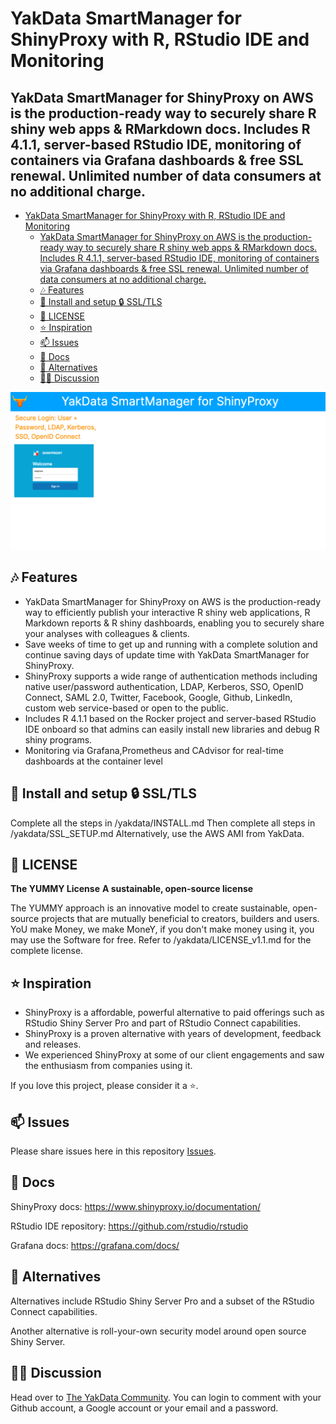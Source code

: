 # YakData SmartManager for ShinyProxy with R, RStudio IDE and Monitoring
## YakData SmartManager for ShinyProxy on AWS is the production-ready way to securely share R shiny web apps & RMarkdown docs. Includes R 4.1.1, server-based RStudio IDE, monitoring of containers via Grafana dashboards & free SSL renewal. Unlimited number of data consumers at no additional charge.

- [YakData SmartManager for ShinyProxy with R, RStudio IDE and Monitoring](#yakdata-smartmanager-for-shinyproxy-with-r-rstudio-ide-and-monitoring)
  - [YakData SmartManager for ShinyProxy on AWS is the production-ready way to securely share R shiny web apps & RMarkdown docs. Includes R 4.1.1, server-based RStudio IDE, monitoring of containers via Grafana dashboards & free SSL renewal. Unlimited number of data consumers at no additional charge.](#yakdata-smartmanager-for-shinyproxy-on-aws-is-the-production-ready-way-to-securely-share-r-shiny-web-apps--rmarkdown-docs-includes-r-411-server-based-rstudio-ide-monitoring-of-containers-via-grafana-dashboards--free-ssl-renewal-unlimited-number-of-data-consumers-at-no-additional-charge)
  - [🎶 Features](#-features)
  - [🧰 Install and setup 🔒 SSL/TLS](#-install-and-setup--ssltls)
  - [🔐 LICENSE](#-license)
  - [⭐ Inspiration](#-inspiration)
  - [📫 Issues](#-issues)
  - [📘 Docs](#-docs)
  - [💼 Alternatives](#-alternatives)
  - [🧑‍💻 Discussion](#-discussion)
  
![What is YakData SmartManager for ShinyProxy?](./YakData-SmartManager-for-ShinyProxy.gif)

## 🎶 Features

* YakData SmartManager for ShinyProxy on AWS is the production-ready way to efficiently publish your interactive R shiny web applications, R Markdown reports & R shiny dashboards, enabling you to securely share your analyses with colleagues & clients.
* Save weeks of time to get up and running with a complete solution and continue saving days of update time with YakData SmartManager for ShinyProxy.
* ShinyProxy supports a wide range of authentication methods including native user/password authentication, LDAP, Kerberos, SSO, OpenID Connect, SAML 2.0, Twitter, Facebook, Google, Github,  LinkedIn, custom web service-based or open to the public.
* Includes R 4.1.1 based on the Rocker project and  server-based RStudio IDE onboard so that admins can easily install new libraries and debug R shiny programs. 
* Monitoring via Grafana,Prometheus and CAdvisor for real-time dashboards at the container level

## 🧰 Install and setup 🔒 SSL/TLS

Complete all the steps in /yakdata/INSTALL.md
Then complete all steps in /yakdata/SSL_SETUP.md
Alternatively, use the AWS AMI from YakData.

## 🔐 LICENSE

**The YUMMY License**
**A sustainable, open-source license**

The YUMMY approach is an innovative model to create sustainable, open-source projects that are mutually beneficial to creators, builders and users. YoU make Money, we make MoneY, if you don't make money using it, you may use the Software for free. Refer to /yakdata/LICENSE_v1.1.md for the complete license.

## ⭐ Inspiration

* ShinyProxy is a affordable, powerful alternative to paid offerings such as RStudio Shiny Server Pro and part of RStudio Connect capabilities.
* ShinyProxy is a proven alternative with years of development, feedback and releases.
* We experienced ShinyProxy at some of our client engagements and saw the enthusiasm from companies using it.

If you love this project, please consider it a ⭐.

## 📫 Issues

Please share issues here in this repository [Issues](https://github.com/yakdata/smartmanager-for-shinyproxy/issues).

## 📘 Docs

ShinyProxy docs: https://www.shinyproxy.io/documentation/

RStudio IDE repository: https://github.com/rstudio/rstudio

Grafana docs: https://grafana.com/docs/


## 💼 Alternatives

Alternatives include RStudio Shiny Server Pro and a subset of the RStudio Connect capabilities.

Another alternative is roll-your-own security model around open source Shiny Server.

## 🧑‍💻 Discussion

Head over to [The YakData Community](https://meta.yakdata.com). You can login to comment with your Github account, a Google account or your email and a password.

